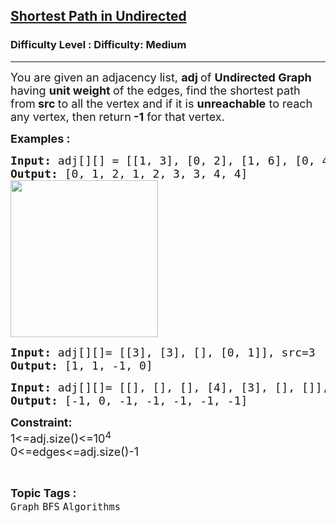 <h2><a href="https://www.geeksforgeeks.org/problems/shortest-path-in-undirected-graph-having-unit-distance/1">Shortest Path in Undirected</a></h2><h3>Difficulty Level : Difficulty: Medium</h3><hr><div class="problems_problem_content__Xm_eO"><p><span style="font-size: 18px;">You are given an adjacency list, <strong>adj&nbsp;</strong>of <strong>Undirected Graph</strong> having <strong>unit weight </strong>of the edges, find the shortest path<strong> </strong>from<strong> src </strong>to all the vertex and if it is <strong>unreachable</strong> to reach any vertex, then return<strong> -1</strong> for that vertex.</span></p>
<p><span style="font-size: 18px;"><strong>Examples :</strong></span></p>
<pre><span style="font-size: 18px;"><strong>Input: </strong>adj[][] = [[1, 3], [0, 2], [1, 6], [0, 4], [3, 5], [4, 6], [2, 5, 7, 8], [6, 8], [7, 6]], src=0
<strong>Output: </strong>[0, 1, 2, 1, 2, 3, 3, 4, 4]<br></span><img style="font-family: -apple-system, BlinkMacSystemFont, 'Segoe UI', Roboto, Oxygen, Ubuntu, Cantarell, 'Open Sans', 'Helvetica Neue', sans-serif; font-size: 18px;" src="https://media.geeksforgeeks.org/img-practice/prod/addEditProblem/711976/Web/Other/blobid1_1712813311.png" alt="" width="236" height="251">
</pre>
<pre><span style="font-size: 18px;"><strong>Input: </strong>adj[][]= [[3], [3], [], [0, 1]], src=3
<strong>Output: </strong>[1, 1, -1, 0]<br></span><img style="font-family: -apple-system, BlinkMacSystemFont, 'Segoe UI', Roboto, Oxygen, Ubuntu, Cantarell, 'Open Sans', 'Helvetica Neue', sans-serif;" src="https://media.geeksforgeeks.org/img-practice/prod/addEditProblem/711976/Web/Other/blobid3_1712814761.png" alt=""></pre>
<pre><span style="font-size: 18px;"><strong>Input: </strong>adj[][]= [[], [], [], [4], [3], [], []], src=1
<strong>Output: </strong>[-1, 0, -1, -1, -1, -1, -1] </span></pre>
<p><span style="font-size: 18px;"><strong>Constraint:</strong><br>1&lt;=adj.size()&lt;=10<sup>4</sup><br>0&lt;=edges&lt;=</span><span style="font-size: 18px;">adj.size()</span><span style="font-size: 18px;">-1</span></p></div><br><p><span style=font-size:18px><strong>Topic Tags : </strong><br><code>Graph</code>&nbsp;<code>BFS</code>&nbsp;<code>Algorithms</code>&nbsp;